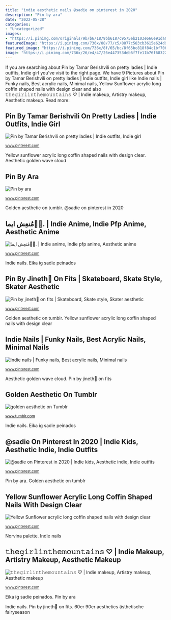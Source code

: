 ```yaml
---
title: "indie aesthetic nails @sadie on pinterest in 2020"
description: "Pin by ara"
date: "2022-05-28"
categories:
- "Uncategorized"
images:
- "https://i.pinimg.com/originals/9b/b6/18/9bb6187c9575eb2103e666e91da05805.jpg"
featuredImage: "https://i.pinimg.com/736x/88/77/c5/8877c583cb3615e624d9aa69b452093d.jpg"
featured_image: "https://i.pinimg.com/736x/8f/65/bc/8f65bc818f84c1bf7062da7479888a3b.jpg"
image: "https://i.pinimg.com/736x/26/e4/47/26e447353deb6f7fe11b76f68322f5e9.jpg"
---
```


If you are searching about Pin by Tamar Berishvili on pretty ladies | Indie outfits, Indie girl you've visit to the right page. We have 9 Pictures about Pin by Tamar Berishvili on pretty ladies | Indie outfits, Indie girl like Indie nails | Funky nails, Best acrylic nails, Minimal nails, Yellow Sunflower acrylic long coffin shaped nails with design clear and also 𝚝𝚑𝚎𝚐𝚒𝚛𝚕𝚒𝚗𝚝𝚑𝚎𝚖𝚘𝚞𝚗𝚝𝚊𝚒𝚗𝚜 ♡ | Indie makeup, Artistry makeup, Aesthetic makeup. Read more:

## Pin By Tamar Berishvili On Pretty Ladies | Indie Outfits, Indie Girl

![Pin by Tamar Berishvili on pretty ladies | Indie outfits, Indie girl](https://i.pinimg.com/736x/88/77/c5/8877c583cb3615e624d9aa69b452093d.jpg "Aesthetic golden wave cloud")

<small>www.pinterest.com</small>

Yellow sunflower acrylic long coffin shaped nails with design clear. Aesthetic golden wave cloud

## Pin By Ara

![Pin by ara](https://i.pinimg.com/736x/26/e4/47/26e447353deb6f7fe11b76f68322f5e9.jpg "Yellow sunflower acrylic long coffin shaped nails with design clear")

<small>www.pinterest.com</small>

Golden aesthetic on tumblr. @sadie on pinterest in 2020

## مُنعِش ايما🍣🥤. | Indie Anime, Indie Pfp Anime, Aesthetic Anime

![مُنعِش ايما🍣🥤. | Indie anime, Indie pfp anime, Aesthetic anime](https://i.pinimg.com/736x/8f/65/bc/8f65bc818f84c1bf7062da7479888a3b.jpg "Pin by ara")

<small>www.pinterest.com</small>

Indie nails. Eika ig sadie peinados

## Pin By Jineth🖤 On Fits | Skateboard, Skate Style, Skater Aesthetic

![Pin by jineth🖤 on fits | Skateboard, Skate style, Skater aesthetic](https://i.pinimg.com/736x/dd/00/3a/dd003a5e823c136b7f78367733831602.jpg "Eika ig sadie peinados")

<small>www.pinterest.com</small>

Golden aesthetic on tumblr. Yellow sunflower acrylic long coffin shaped nails with design clear

## Indie Nails | Funky Nails, Best Acrylic Nails, Minimal Nails

![Indie nails | Funky nails, Best acrylic nails, Minimal nails](https://i.pinimg.com/736x/c2/a6/25/c2a6256848d80d4edf14b5b594428477.jpg "Golden aesthetic on tumblr")

<small>www.pinterest.com</small>

Aesthetic golden wave cloud. Pin by jineth🖤 on fits

## Golden Aesthetic On Tumblr

![golden aesthetic on Tumblr](https://66.media.tumblr.com/2840e0ba62569d814561da5d944145b6/0fbb72ebaf720a6e-ba/s640x960/a4c194cc9866b8586ada3681b38a124a38be97d4.jpg "Pin by jineth🖤 on fits")

<small>www.tumblr.com</small>

Indie nails. Eika ig sadie peinados

## @sadie On Pinterest In 2020 | Indie Kids, Aesthetic Indie, Indie Outfits

![@sadie on Pinterest in 2020 | Indie kids, Aesthetic indie, Indie outfits](https://i.pinimg.com/originals/9b/b6/18/9bb6187c9575eb2103e666e91da05805.jpg "Eika ig sadie peinados")

<small>www.pinterest.com</small>

Pin by ara. Golden aesthetic on tumblr

## Yellow Sunflower Acrylic Long Coffin Shaped Nails With Design Clear

![Yellow Sunflower acrylic long coffin shaped nails with design clear](https://i.pinimg.com/736x/a4/1d/d8/a41dd84c8616980f02aa624efe5aa45a.jpg?b=t "Aesthetic golden wave cloud")

<small>www.pinterest.com</small>

Norvina palette. Indie nails

## 𝚝𝚑𝚎𝚐𝚒𝚛𝚕𝚒𝚗𝚝𝚑𝚎𝚖𝚘𝚞𝚗𝚝𝚊𝚒𝚗𝚜 ♡ | Indie Makeup, Artistry Makeup, Aesthetic Makeup

![𝚝𝚑𝚎𝚐𝚒𝚛𝚕𝚒𝚗𝚝𝚑𝚎𝚖𝚘𝚞𝚗𝚝𝚊𝚒𝚗𝚜 ♡ | Indie makeup, Artistry makeup, Aesthetic makeup](https://i.pinimg.com/736x/d1/12/de/d112de618f00748d1733a6e3f2c7f25c.jpg "60er 90er aesthetics ästhetische fairyseason")

<small>www.pinterest.com</small>

Eika ig sadie peinados. Pin by ara

Indie nails. Pin by jineth🖤 on fits. 60er 90er aesthetics ästhetische fairyseason
